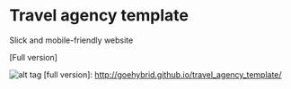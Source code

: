 # Travel agency template

Slick and mobile-friendly website

[Full version]

![alt tag](https://raw.github.com/Goehybrid/travel_agency_template/master/img/Preview.JPG)
[full version]: <http://goehybrid.github.io/travel_agency_template/>
